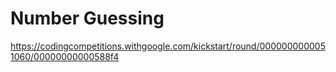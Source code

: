 # Number Guessing
https://codingcompetitions.withgoogle.com/kickstart/round/0000000000051060/00000000000588f4
